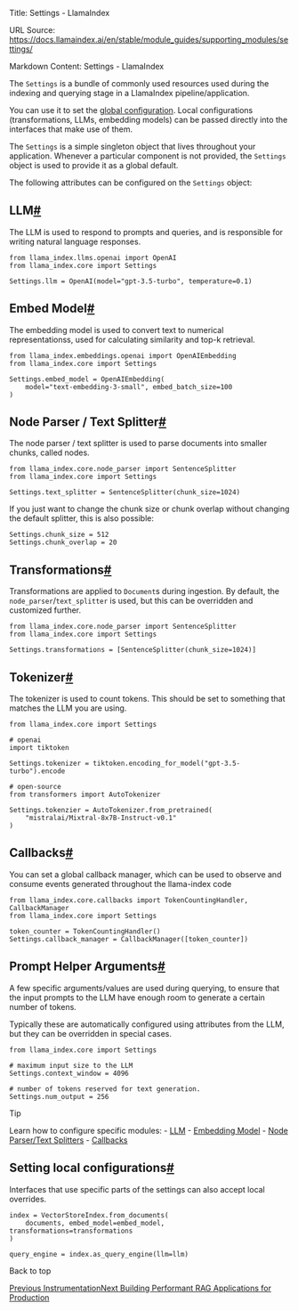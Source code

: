 Title: Settings - LlamaIndex

URL Source: https://docs.llamaindex.ai/en/stable/module_guides/supporting_modules/settings/

Markdown Content:
Settings - LlamaIndex


The `Settings` is a bundle of commonly used resources used during the indexing and querying stage in a LlamaIndex pipeline/application.

You can use it to set the [global configuration](https://docs.llamaindex.ai/en/stable/module_guides/supporting_modules/settings/#setting-global-configuration). Local configurations (transformations, LLMs, embedding models) can be passed directly into the interfaces that make use of them.

The `Settings` is a simple singleton object that lives throughout your application. Whenever a particular component is not provided, the `Settings` object is used to provide it as a global default.

The following attributes can be configured on the `Settings` object:

LLM[#](https://docs.llamaindex.ai/en/stable/module_guides/supporting_modules/settings/#llm "Permanent link")
------------------------------------------------------------------------------------------------------------

The LLM is used to respond to prompts and queries, and is responsible for writing natural language responses.

```
from llama_index.llms.openai import OpenAI
from llama_index.core import Settings

Settings.llm = OpenAI(model="gpt-3.5-turbo", temperature=0.1)
```

Embed Model[#](https://docs.llamaindex.ai/en/stable/module_guides/supporting_modules/settings/#embed-model "Permanent link")
----------------------------------------------------------------------------------------------------------------------------

The embedding model is used to convert text to numerical representationss, used for calculating similarity and top-k retrieval.

```
from llama_index.embeddings.openai import OpenAIEmbedding
from llama_index.core import Settings

Settings.embed_model = OpenAIEmbedding(
    model="text-embedding-3-small", embed_batch_size=100
)
```

Node Parser / Text Splitter[#](https://docs.llamaindex.ai/en/stable/module_guides/supporting_modules/settings/#node-parser-text-splitter "Permanent link")
----------------------------------------------------------------------------------------------------------------------------------------------------------

The node parser / text splitter is used to parse documents into smaller chunks, called nodes.

```
from llama_index.core.node_parser import SentenceSplitter
from llama_index.core import Settings

Settings.text_splitter = SentenceSplitter(chunk_size=1024)
```

If you just want to change the chunk size or chunk overlap without changing the default splitter, this is also possible:

```
Settings.chunk_size = 512
Settings.chunk_overlap = 20
```

Transformations[#](https://docs.llamaindex.ai/en/stable/module_guides/supporting_modules/settings/#transformations "Permanent link")
------------------------------------------------------------------------------------------------------------------------------------

Transformations are applied to `Document`s during ingestion. By default, the `node_parser`/`text_splitter` is used, but this can be overridden and customized further.

```
from llama_index.core.node_parser import SentenceSplitter
from llama_index.core import Settings

Settings.transformations = [SentenceSplitter(chunk_size=1024)]
```

Tokenizer[#](https://docs.llamaindex.ai/en/stable/module_guides/supporting_modules/settings/#tokenizer "Permanent link")
------------------------------------------------------------------------------------------------------------------------

The tokenizer is used to count tokens. This should be set to something that matches the LLM you are using.

```
from llama_index.core import Settings

# openai
import tiktoken

Settings.tokenizer = tiktoken.encoding_for_model("gpt-3.5-turbo").encode

# open-source
from transformers import AutoTokenizer

Settings.tokenzier = AutoTokenizer.from_pretrained(
    "mistralai/Mixtral-8x7B-Instruct-v0.1"
)
```

Callbacks[#](https://docs.llamaindex.ai/en/stable/module_guides/supporting_modules/settings/#callbacks "Permanent link")
------------------------------------------------------------------------------------------------------------------------

You can set a global callback manager, which can be used to observe and consume events generated throughout the llama-index code

```
from llama_index.core.callbacks import TokenCountingHandler, CallbackManager
from llama_index.core import Settings

token_counter = TokenCountingHandler()
Settings.callback_manager = CallbackManager([token_counter])
```

Prompt Helper Arguments[#](https://docs.llamaindex.ai/en/stable/module_guides/supporting_modules/settings/#prompt-helper-arguments "Permanent link")
----------------------------------------------------------------------------------------------------------------------------------------------------

A few specific arguments/values are used during querying, to ensure that the input prompts to the LLM have enough room to generate a certain number of tokens.

Typically these are automatically configured using attributes from the LLM, but they can be overridden in special cases.

```
from llama_index.core import Settings

# maximum input size to the LLM
Settings.context_window = 4096

# number of tokens reserved for text generation.
Settings.num_output = 256
```

Tip

Learn how to configure specific modules: - [LLM](https://docs.llamaindex.ai/en/stable/module_guides/models/llms/usage_custom/) - [Embedding Model](https://docs.llamaindex.ai/en/stable/module_guides/models/embeddings/) - [Node Parser/Text Splitters](https://docs.llamaindex.ai/en/stable/module_guides/loading/node_parsers/) - [Callbacks](https://docs.llamaindex.ai/en/stable/module_guides/observability/callbacks/)

Setting local configurations[#](https://docs.llamaindex.ai/en/stable/module_guides/supporting_modules/settings/#setting-local-configurations "Permanent link")
--------------------------------------------------------------------------------------------------------------------------------------------------------------

Interfaces that use specific parts of the settings can also accept local overrides.

```
index = VectorStoreIndex.from_documents(
    documents, embed_model=embed_model, transformations=transformations
)

query_engine = index.as_query_engine(llm=llm)
```

Back to top

[Previous Instrumentation](https://docs.llamaindex.ai/en/stable/module_guides/observability/instrumentation/)[Next Building Performant RAG Applications for Production](https://docs.llamaindex.ai/en/stable/optimizing/production_rag/)
